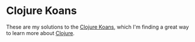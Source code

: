 # Clojure Koans

These are my solutions to the [Clojure Koans](http://clojurekoans.com/), which
I'm finding a great way to learn more about [Clojure](http://clojure.org/).

